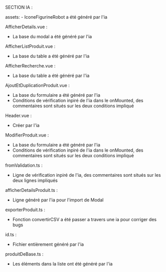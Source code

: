 SECTION IA :

assets: - IconeFigurineRobot a été généré par l'ia

AfficherDetails.vue :

- La base du modal a été généré par l'ia

AfficherListProduit.vue :

- La base du table a été généré par l'ia

AfficherRecherche.vue :

- La base du table a été généré par l'ia

AjoutEtDuplicationProduit.vue :

- La base du formulaire a été généré par l'ia
- Conditions de vérification inpiré de l'ia dans le onMounted, des commentaires sont situés sur les deux conditions impliqué

Header.vue :

- Créer par l'ia

ModifierProduit.vue :

- La base du formulaire a été généré par l'ia
- Conditions de vérification inpiré de l'ia dans le onMounted, des commentaires sont situés sur les deux conditions impliqué

fromValidation.ts :

- Ligne de vérification inpiré de l'ia, des commentaires sont situés sur les deux lignes impliqués

afficherDetailsProduit.ts :

- Ligne généré par l'ia pour l'import de Modal

exporterProduit.ts :

- Fonction convertirCSV a été passer a travers une ia pour corriger des bugs

id.ts :

- Fichier entièrement généré par l'ia

produitDeBase.ts :

- Les éléments dans la liste ont été généré par l'ia
